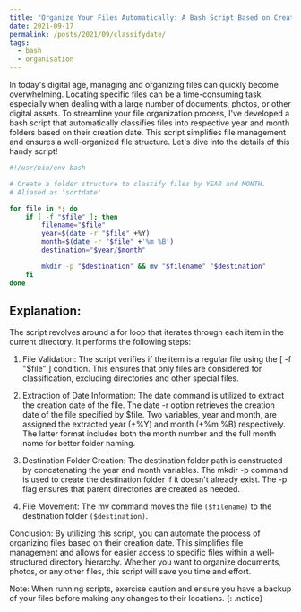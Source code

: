 ```yaml
---
title: "Organize Your Files Automatically: A Bash Script Based on Creation Date"
date: 2021-09-17
permalink: /posts/2021/09/classifydate/
tags:
  - bash
  - organisation
---
```

In today's digital age, managing and organizing files can quickly become overwhelming. Locating specific files can be a time-consuming task, especially when dealing with a large number of documents, photos, or other digital assets. To streamline your file organization process, I've developed a bash script that automatically classifies files into respective year and month folders based on their creation date. This script simplifies file management and ensures a well-organized file structure. Let's dive into the details of this handy script!


```bash
#!/usr/bin/env bash

# Create a folder structure to classify files by YEAR and MONTH.
# Aliased as 'sortdate'

for file in *; do
    if [ -f "$file" ]; then
        filename="$file"
        year=$(date -r "$file" +%Y)
        month=$(date -r "$file" +'%m %B')
        destination="$year/$month"

        mkdir -p "$destination" && mv "$filename" "$destination"
    fi
done

```

## Explanation:
The script revolves around a for loop that iterates through each item in the current directory. It performs the following steps:

1. File Validation:
The script verifies if the item is a regular file using the [ -f "$file" ] condition. This ensures that only files are considered for classification, excluding directories and other special files.

1. Extraction of Date Information:
The date command is utilized to extract the creation date of the file.
The date -r option retrieves the creation date of the file specified by $file.
Two variables, year and month, are assigned the extracted year (+%Y) and month (+%m %B) respectively. The latter format includes both the month number and the full month name for better folder naming.

1. Destination Folder Creation:
The destination folder path is constructed by concatenating the year and month variables.
The mkdir -p command is used to create the destination folder if it doesn't already exist. The -p flag ensures that parent directories are created as needed.

1. File Movement:
The mv command moves the file `($filename)` to the destination folder `($destination)`.

Conclusion:
By utilizing this script, you can automate the process of organizing files
based on their creation date. This simplifies file management and allows for
easier access to specific files within a well-structured directory hierarchy.
Whether you want to organize documents, photos, or any other files, this script
will save you time and effort.

Note: When running scripts, exercise caution and ensure you have a backup of your files before making any changes to their locations.
{: .notice}


